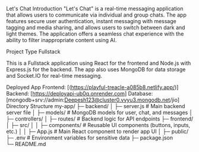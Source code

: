 Let's Chat
Introduction
"Let's Chat" is a real-time messaging application that allows users to communicate via individual and group chats. The app features secure user authentication, instant messaging with message tagging and media sharing, and allows users to switch between dark and light themes. The application offers a seamless chat experience with the ability to filter inappropriate content using AI.

Project Type
Fullstack

This is a Fullstack application using React for the frontend and Node.js with Express.js for the backend. The app also uses MongoDB for data storage and Socket.IO for real-time messaging.

Deployed App
Frontend: [(https://playful-treacle-a085b8.netlify.app/)]
Backend: [https://deployapi-ub0q.onrender.com]
Database: [mongodb+srv://admin:Deepesh123@cluster0.vvyu3.mongodb.net/jio]
Directory Structure
my-app/
├─ backend/
│  ├─ server.js          # Main backend server file
│  ├─ models/            # MongoDB models for user, chat, and messages
│  ├─ controllers/
│  ├─ routes/        # Backend logic for API endpoints
├─ frontend/
│  ├─ src/
│  │  ├─ components/     # Reusable UI components (buttons, inputs, etc.)
│  │  ├─ App.js          # Main React component to render app UI
│  ├─ public/
├─ .env                   # Environment variables for sensitive data
├─ package.json         
└─ README.md              
